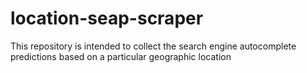 # location-seap-scraper
This repository is intended to collect the search engine autocomplete predictions based on a particular geographic location
